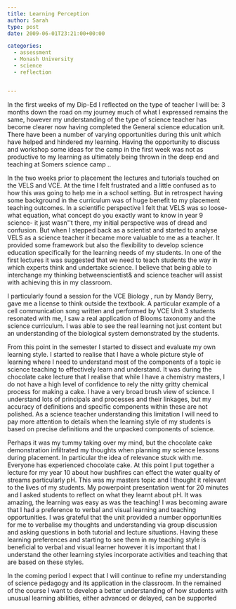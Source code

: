 ```yaml
---
title: Learning Perception
author: Sarah
type: post
date: 2009-06-01T23:21:00+00:00

categories:
  - assessment
  - Monash University
  - science
  - reflection


---
```

In the first weeks of my Dip-Ed I reflected on the type of teacher I will be:
3 months down the road on my journey much of what I expressed remains the same, however my understanding of the type of science teacher has become clearer now having completed the General science education unit.
There have been a number of varying opportunities during this unit which have helped and hindered my learning. Having the opportunity to discuss and workshop some ideas for the camp in the first week was not as productive to my learning as ultimately being thrown in the deep end and teaching at Somers science camp ..

In the two weeks prior to placement the lectures and tutorials touched on the VELS and VCE. At the time I felt frustrated and a little confused as to how this was going to help me in a school setting. But in retrospect having some background in the curriculum was of huge benefit to my placement teaching outcomes. In a scientific perspective I felt that VELS was so loose- what equation, what concept do you exactly want to know in year 9 science- it just wasn''t there, my initial perspective was of dread and confusion. But when I stepped back as a scientist and started to analyse VELS as a science teacher it became more valuable to me as a teacher. It provided some framework but also the flexibility to develop science education specifically for the learning needs of my students. In one of the first lectures it was suggested that we need to teach students the way in which experts think and undertake science. I believe that being able to interchange my thinking betweenscientist& and science teacher will assist with achieving this in my classroom.

I particularly found a session for the VCE Biology , run by Mandy Berry, gave me a license to think outside the textbook. A particular example of a cell communication song written and performed by VCE Unit 3 students resonated with me, I saw a real application of Blooms taxonomy and the science curriculum. I was able to see the real learning not just content but an understanding of the biological system demonstrated by the students.

From this point in the semester I started to dissect and evaluate my own learning style. I started to realise that I have a whole picture style of learning where I need to understand most of the components of a topic ie science teaching to effectively learn and understand. It was during the chocolate cake lecture that I realise that while I have a chemistry masters, I do not have a high level of confidence to rely the nitty gritty chemical process for making a cake. I have a very broad brush view of science. I understand lots of principals and processes and their linkages, but my accuracy of definitions and specific components within these are not polished. As a science teacher understanding this limitation I will need to pay more attention to details when the learning style of my students is based on precise definitions and the unpacked components of science.

Perhaps it was my tummy taking over my mind, but the chocolate cake demonstration infiltrated my thoughts when planning my science lessons during placement. In particular the idea of relevance stuck with me. Everyone has experienced chocolate cake. At this point I put together a lecture for my year 10 about how bushfires can effect the water quality of streams particularly pH. This was my masters topic and I thought it relevant to the lives of my students. My powerpoint presentation went for 20 minutes and I asked students to reflect on what they learnt about pH. It was amazing, the learning was easy as was the teaching! I was becoming aware that I had a preference to verbal and visual learning and teaching opportunities. I was grateful that the unit provided a number opportunities for me to verbalise my thoughts and understanding via group discussion and asking questions in both tutorial and lecture situations. Having these learning preferences and starting to see them in my teaching style is beneficial to verbal and visual learner however it is important that I understand the other learning styles incorporate activities and teaching that are based on these styles.

In the coming period I expect that I will continue to refine my understanding of science pedagogy and its application in the classroom. In the remained of the course I want to develop a better understanding of how students with unusual learning abilities, either advanced or delayed, can be supported
